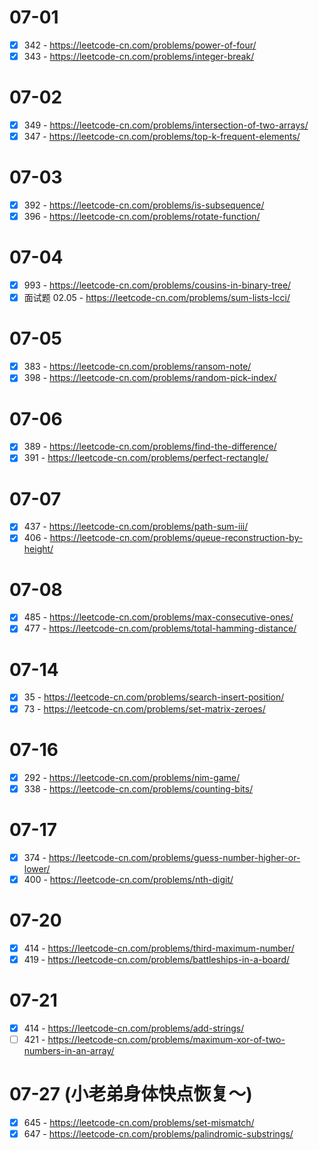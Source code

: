 # 07-01
* [x] 342 - https://leetcode-cn.com/problems/power-of-four/
* [x] 343 - https://leetcode-cn.com/problems/integer-break/

# 07-02
* [x] 349 - https://leetcode-cn.com/problems/intersection-of-two-arrays/
* [x] 347 - https://leetcode-cn.com/problems/top-k-frequent-elements/

# 07-03
* [x] 392 - https://leetcode-cn.com/problems/is-subsequence/
* [x] 396 - https://leetcode-cn.com/problems/rotate-function/

# 07-04
* [x] 993 - https://leetcode-cn.com/problems/cousins-in-binary-tree/
* [x] 面试题 02.05 - https://leetcode-cn.com/problems/sum-lists-lcci/

# 07-05
* [x] 383 - https://leetcode-cn.com/problems/ransom-note/
* [x] 398 - https://leetcode-cn.com/problems/random-pick-index/

# 07-06
* [x] 389 - https://leetcode-cn.com/problems/find-the-difference/
* [x] 391 - https://leetcode-cn.com/problems/perfect-rectangle/

# 07-07
* [x] 437 - https://leetcode-cn.com/problems/path-sum-iii/
* [x] 406 - https://leetcode-cn.com/problems/queue-reconstruction-by-height/

# 07-08
* [x] 485 - https://leetcode-cn.com/problems/max-consecutive-ones/
* [x] 477 - https://leetcode-cn.com/problems/total-hamming-distance/

# 07-14
* [x] 35 - https://leetcode-cn.com/problems/search-insert-position/
* [x] 73 - https://leetcode-cn.com/problems/set-matrix-zeroes/

# 07-16
* [x] 292 - https://leetcode-cn.com/problems/nim-game/
* [x] 338 - https://leetcode-cn.com/problems/counting-bits/

# 07-17
* [x] 374 - https://leetcode-cn.com/problems/guess-number-higher-or-lower/
* [x] 400 - https://leetcode-cn.com/problems/nth-digit/

# 07-20
* [x] 414 - https://leetcode-cn.com/problems/third-maximum-number/
* [x] 419 - https://leetcode-cn.com/problems/battleships-in-a-board/

# 07-21
* [x] 414 - https://leetcode-cn.com/problems/add-strings/
* [ ] 421 - https://leetcode-cn.com/problems/maximum-xor-of-two-numbers-in-an-array/

# 07-27 (小老弟身体快点恢复～)
* [x] 645 - https://leetcode-cn.com/problems/set-mismatch/
* [x] 647 - https://leetcode-cn.com/problems/palindromic-substrings/
